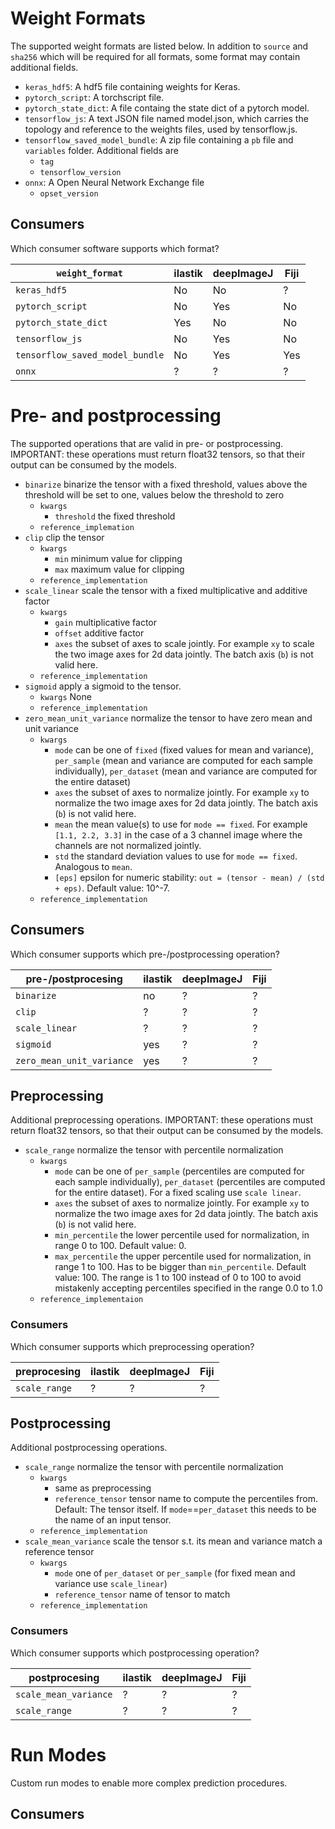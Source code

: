 # Weight Formats

The supported weight formats are listed below. In addition to `source` and `sha256` which will be required for all formats, some format may contain additional fields.

- `keras_hdf5`: A hdf5 file containing weights for Keras.
- `pytorch_script`: A torchscript file.
- `pytorch_state_dict`: A file containg the state dict of a pytorch model.
- `tensorflow_js`: A text JSON file named model.json, which carries the topology and reference to the weights files, used by tensorflow.js.
- `tensorflow_saved_model_bundle`: A zip file containing a `pb` file and `variables` folder. Additional fields are
  - `tag`
  - `tensorflow_version`
- `onnx`: A Open Neural Network Exchange file
  - `opset_version`

## Consumers

Which consumer software supports which format?

| `weight_format`       | ilastik | deepImageJ | Fiji |
| --------------------- | ------- | ---------- | ---- |
|  `keras_hdf5`         | No      | No         | ?    | 
|  `pytorch_script`     | No      | Yes        | No   |
|  `pytorch_state_dict` | Yes     | No         | No   |
|  `tensorflow_js`      | No      | Yes        | No   |
|  `tensorflow_saved_model_bundle` | No | Yes | Yes |
|  `onnx` | ? | ? | ? |


# Pre- and postprocessing

The supported operations that are valid in pre- or postprocessing. IMPORTANT: these operations must return float32 tensors, so that their output can be consumed by the models.

- `binarize` binarize the tensor with a fixed threshold, values above the threshold will be set to one, values below the threshold to zero
  - `kwargs`
    - `threshold` the fixed threshold
  - `reference_implemation`
- `clip` clip the tensor
  - `kwargs`
    - `min` minimum value for clipping
    - `max` maximum value for clipping
  - `reference_implementation`
- `scale_linear` scale the tensor with a fixed multiplicative and additive factor
  - `kwargs`
    - `gain` multiplicative factor
    - `offset` additive factor
    - `axes` the subset of axes to scale jointly. For example `xy` to scale the two image axes for 2d data jointly. The batch axis (`b`) is not valid here.
  - `reference_implementation`
- `sigmoid` apply a sigmoid to the tensor.
  - `kwargs` None
  - `reference_implementation`
- `zero_mean_unit_variance` normalize the tensor to have zero mean and unit variance
  - `kwargs`
    - `mode` can be one of `fixed` (fixed values for mean and variance), `per_sample` (mean and variance are computed for each sample individually), `per_dataset` (mean and variance are computed for the entire dataset)
    - `axes` the subset of axes to normalize jointly. For example `xy` to normalize the two image axes for 2d data jointly. The batch axis (`b`) is not valid here.
    - `mean` the mean value(s) to use for `mode == fixed`. For example `[1.1, 2.2, 3.3]` in the case of a 3 channel image where the channels are not normalized jointly.
    - `std` the standard deviation values to use for `mode == fixed`. Analogous to `mean`.
    - `[eps]` epsilon for numeric stability: `out = (tensor - mean) / (std + eps)`. Default value: 10^-7.
  - `reference_implementation`
  
## Consumers

Which consumer supports which pre-/postprocessing operation?

| pre-/postprocesing         | ilastik | deepImageJ | Fiji |
| -------------------------- | ------- | ---------- | ---- |
|  `binarize`                | no      | ?          | ?    |
|  `clip`                    | ?       | ?          | ?    | 
|  `scale_linear`            | ?       | ?          | ?    |
|  `sigmoid`                 | yes     | ?          | ?    |
|  `zero_mean_unit_variance` | yes     | ?          | ?    |


## Preprocessing

Additional preprocessing operations. IMPORTANT: these operations must return float32 tensors, so that their output can be consumed by the models.

- `scale_range` normalize the tensor with percentile normalization
  - `kwargs`
    - `mode` can be one of `per_sample` (percentiles are computed for each sample individually), `per_dataset` (percentiles are computed for the entire dataset). For a fixed scaling use `scale linear`.
    - `axes` the subset of axes to normalize jointly. For example `xy` to normalize the two image axes for 2d data jointly. The batch axis (`b`) is not valid here.
    - `min_percentile` the lower percentile used for normalization, in range 0 to 100. Default value: 0.
    - `max_percentile` the upper percentile used for normalization, in range 1 to 100. Has to be bigger than `min_percentile`. Default value: 100. The range is 1 to 100 instead of 0 to 100 to avoid mistakenly accepting percentiles specified in the range 0.0 to 1.0
  - `reference_implementaion`


### Consumers

Which consumer supports which preprocessing operation?

| preprocesing               | ilastik | deepImageJ | Fiji |
| -------------------------- | ------- | ---------- | ---- |
|  `scale_range`             | ?       | ?          | ?    |


## Postprocessing

Additional postprocessing operations.

- `scale_range` normalize the tensor with percentile normalization
  - `kwargs`
    - same as preprocessing
    - `reference_tensor` tensor name to compute the percentiles from. Default: The tensor itself. If `mode`==`per_dataset` this needs to be the name of an input tensor.
  - `reference_implementation`
- `scale_mean_variance` scale the tensor s.t. its mean and variance match a reference tensor 
  - `kwargs`
    - `mode` one of `per_dataset` or `per_sample` (for fixed mean and variance use `scale_linear`)
    - `reference_tensor` name of tensor to match
  - `reference_implementation`


### Consumers

Which consumer supports which postprocessing operation?

| postprocesing          | ilastik | deepImageJ | Fiji |
| --------------------- | ------- | ---------- | ---- |
| `scale_mean_variance` | ?       | ?          | ?    |
| `scale_range`         | ?       | ?          | ?    |


# Run Modes

Custom run modes to enable more complex prediction procedures.


## Consumers
